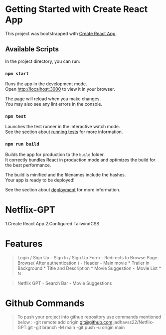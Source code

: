 # Getting Started with Create React App

This project was bootstrapped with [Create React App](https://github.com/facebook/create-react-app).

## Available Scripts

In the project directory, you can run:

### `npm start`

Runs the app in the development mode.\
Open [http://localhost:3000](http://localhost:3000) to view it in your browser.

The page will reload when you make changes.\
You may also see any lint errors in the console.

### `npm test`

Launches the test runner in the interactive watch mode.\
See the section about [running tests](https://facebook.github.io/create-react-app/docs/running-tests) for more information.

### `npm run build`

Builds the app for production to the `build` folder.\
It correctly bundles React in production mode and optimizes the build for the best performance.

The build is minified and the filenames include the hashes.\
Your app is ready to be deployed!

See the section about [deployment](https://facebook.github.io/create-react-app/docs/deployment) for more information.


# Netflix-GPT

1.Create React App
2.Configured TailwindCSS


# Features
> Login / Sign Up 
    - Sign In / Sign Up Form 
    - Redirects to Browse Page
> Browse( After authentication )
    - Header
    - Main movie
        * Trailer in Background
        * Title and Description
        * Movie Suggestion
            ~ Movie List * N 

> Netflix GPT
    - Search Bar
    - Movie Suggestions


# Github Commands

> To push your project into github repository use commands mentioned below :
    -git remote add origin git@github.com:jadhavss22/Netflix-GPT.git
    -git branch -M main
    -git push -u origin main




